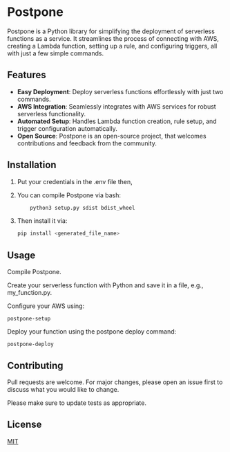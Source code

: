 # Postpone

Postpone is a Python library for simplifying the deployment of serverless functions as a service. It streamlines the process of connecting with AWS, creating a Lambda function, setting up a rule, and configuring triggers, all with just a few simple commands.

## Features

- **Easy Deployment**: Deploy serverless functions effortlessly with just two commands.
- **AWS Integration**: Seamlessly integrates with AWS services for robust serverless functionality.
- **Automated Setup**: Handles Lambda function creation, rule setup, and trigger configuration automatically.
- **Open Source**: Postpone is an open-source project, that welcomes contributions and feedback from the community.

## Installation

1. Put your credentials in the .env file then,

2. You can compile Postpone via bash:

    ```bash
        python3 setup.py sdist bdist_wheel
    ```

3. Then install it via: 
    ```bash
    pip install <generated_file_name>
    ```

## Usage

Compile Postpone.

Create your serverless function with Python and save it in a file, e.g., my_function.py.

Configure your AWS using:
```
postpone-setup
```

Deploy your function using the postpone deploy command:
```
postpone-deploy
```

## Contributing

Pull requests are welcome. For major changes, please open an issue first
to discuss what you would like to change.

Please make sure to update tests as appropriate.

## License

[MIT](https://choosealicense.com/licenses/mit/)